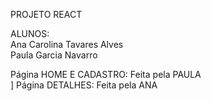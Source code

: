 PROJETO REACT <br/>

ALUNOS: <br>
Ana Carolina Tavares Alves </br>
Paula Garcia Navarro 


Página HOME E CADASTRO: Feita pela PAULA </br>]
Página DETALHES: Feita pela ANA
